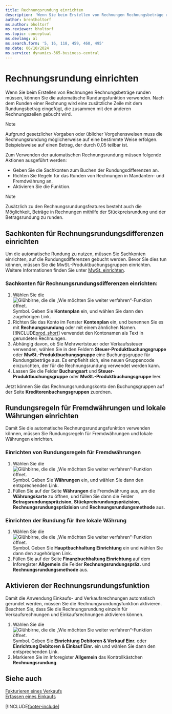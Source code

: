 ```yaml
---
title: Rechnungsrundung einrichten
description: 'Wenn Sie beim Erstellen von Rechnungen Rechnungsbeträge runden müssen, können Sie die hier erklärte automatische Rundungsfunktion verwenden.'
author: brentholtorf
ms.author: bholtorf
ms.reviewer: bholtorf
ms.topic: conceptual
ms.devlang: al
ms.search.form: '5, 16, 118, 459, 460, 495'
ms.date: 06/10/2024
ms.service: dynamics-365-business-central
---
```

# Rechnungsrundung einrichten

Wenn Sie beim Erstellen von Rechnungen Rechnungsbeträge runden müssen, können Sie die automatische Rundungsfunktion verwenden. Nach dem Runden einer Rechnung wird eine zusätzliche Zeile mit dem Rundungsbetrag eingefügt, die zusammen mit den anderen Rechnungszeilen gebucht wird.

> [!NOTE]  
> Aufgrund gesetzlicher Vorgaben oder üblicher Vorgehensweisen muss die Rechnungsrundung möglicherweise auf eine bestimmte Weise erfolgen. Beispielsweise auf einen Betrag, der durch 0,05 teilbar ist.  

Zum Verwenden der automatischen Rechnungsrundung müssen folgende Aktionen ausgeführt werden:  

* Geben Sie die Sachkonten zum Buchen der Rundungsdifferenzen an.  
* Richten Sie Regeln für das Runden von Rechnungen in Mandanten- und Fremdwährung an.  
* Aktivieren Sie die Funktion.  

> [!NOTE]  
>  Zusätzlich zu den Rechnungsrundungsfeatures besteht auch die Möglichkeit, Beträge in Rechnungen mithilfe der Stückpreisrundung und der Betragsrundung zu runden.  

## Sachkonten für Rechnungsrundungsdifferenzen einrichten

Um die automatische Rundung zu nutzen, müssen Sie Sachkonten einrichten, auf die Rundungsdifferenzen gebucht werden. Bevor Sie dies tun können, müssen Sie die MwSt.-Produktbuchungsgruppen einrichten. Weitere Informationen finden Sie unter [MwSt. einrichten](finance-setup-vat.md).  

### Sachkonten für Rechnungsrundungsdifferenzen einrichten:  
1. Wählen Sie die ![Glühbirne, die die „Wie möchten Sie weiter verfahren“-Funktion öffnet.](media/ui-search/search_small.png "Tell Me-Funktion") Symbol. Geben Sie **Kontenplan** ein, und wählen Sie dann den zugehörigen Link.  
2. Richten Sie das Konto im Fenster **Kontenplan** ein, und benennen Sie es mit **Rechnungsrundung** oder mit einem ähnlichen Namen. [!INCLUDE[prod_short](includes/prod_short.md)] verwendet den Kontonamen als Text in gerundeten Rechnungen.  
3. Abhängig davon, ob Sie Mehrwertsteuer oder Verkaufssteuer verwenden, wählen Sie in den Feldern **Steuer-Produktbuchungsgruppe** oder **MwSt.-Produktbuchungsgruppe** eine Buchungsgruppe für Rundungsbeträge aus. Es empfiehlt sich, eine neuen Gruppencode einzurichten, der für die Rechnungsrundung verwendet werden kann.
4. Lassen Sie die Felder **Buchungsart** und **Steuer-Produktbuchungsgruppe** oder **MwSt.-Produktbuchungsgruppe** leer. <!-- Why do we say to leave these blank, when there are a lot of other fields we also leave blank but don't mention? -->  

Jetzt können Sie das Rechnungsrundungskonto den Buchungsgruppen auf der Seite **Kreditorenbuchungsgruppen** zuordnen.  <!-- Why only the vendor posting groups? -->

## Rundungsregeln für Fremdwährungen und lokale Währungen einrichten
Damit Sie die automatische Rechnungsrundungsfunktion verwenden können, müssen Sie Rundungsregeln für Fremdwährungen und lokale Währungen einrichten.

### Einrichten von Rundungsregeln für Fremdwährungen  
1. Wählen Sie die ![Glühbirne, die die „Wie möchten Sie weiter verfahren“-Funktion öffnet.](media/ui-search/search_small.png "Tell Me-Funktion") Symbol. Geben Sie **Währungen** ein, und wählen Sie dann den entsprechenden Link.  
2. Füllen Sie auf der Seite **Währungen** die Fremdwährung aus, um die **Währungskarte** zu öffnen, und füllen Sie dann die Felder **Betragsrundungspräzision**, **Stückpreisrundungspräzision**, **Rechnungsrundungspräzision** und **Rechnungsrundungsmethode** aus.

### Einrichten der Rundung für Ihre lokale Währung
1. Wählen Sie die ![Glühbirne, die die „Wie möchten Sie weiter verfahren“-Funktion öffnet.](media/ui-search/search_small.png "Tell Me-Funktion") Symbol. Geben Sie **Hauptbuchhaltung Einrichtung** ein und wählen Sie dann den zugehörigen Link.  
2. Füllen Sie auf der Seite **Finanzbuchhaltung Einrichtung** auf dem Inforegister **Allgemein** die Felder **Rechnungsrundungspräz.** und **Rechnungsrundungsmethode** aus.  

## Aktivieren der Rechnungsrundungsfunktion  
Damit die Anwendung Einkaufs- und Verkaufsrechnungen automatisch gerundet werden, müssen Sie die Rechnungsrundungsfunktion aktivieren. Beachten Sie, dass Sie die Rechnungsrundung einzeln für Verkaufsrechnungen und Einkaufsrechnungen aktivieren können.

1. Wählen Sie die ![Glühbirne, die die „Wie möchten Sie weiter verfahren“-Funktion öffnet.](media/ui-search/search_small.png "Tell Me-Funktion") Symbol. Geben Sie **Einrichtung Debitoren & Verkauf Einr.** oder **Einrichtung Debitoren & Einkauf Einr.** ein und wählen Sie dann den entsprechenden Link.  
2. Markieren Sie im Inforegister **Allgemein** das Kontrollkästchen **Rechnungsrundung**.  

## Siehe auch  
[Fakturieren eines Verkaufs](sales-how-invoice-sales.md)  
[Erfassen eines Einkaufs](purchasing-how-record-purchases.md)


[!INCLUDE[footer-include](includes/footer-banner.md)]